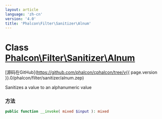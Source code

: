 ```yaml
---
layout: article
language: 'zh-cn'
version: '4.0'
title: 'Phalcon\Filter\Sanitizer\Alnum'
---
```

# Class [Phalcon\Filter\Sanitizer\Alnum](Phalcon_Filter_Sanitizer_Alnum)

[源码在GitHub](https://github.com/phalcon/cphalcon/tree/v{{ page.version }}.0/phalcon/filter/sanitizer/alnum.zep)

Sanitizes a value to an alphanumeric value

### 方法

```php
public function __invoke( mixed $input ): mixed
```